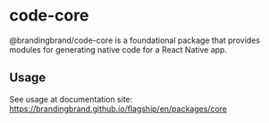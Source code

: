# code-core
@brandingbrand/code-core is a foundational package that provides modules for generating native code for a React Native app.

## Usage

See usage at documentation site: https://brandingbrand.github.io/flagship/en/packages/core